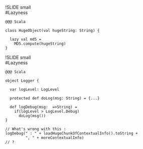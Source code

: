 !SLIDE small	
#Lazyness

	@@@ Scala
	
	class HugeObject(val hugeString: String) {
	  
	  lazy val md5 = 
	    MD5.compute(hugeString)
	}
	
	
!SLIDE small	
#Lazyness

	@@@ Scala
	
	object Logger {
	  
	  var logLevel: LogLevel
	  
	  protected def doLog(msg: String) = {...}
	  
	  def logDebug(msg:  =>String) = 
	    if(logLevel > LogLevel.Debug)
		  doLog(msg())
	}

	// What's wrong with this : 
	logDebug(" : " + loadHugeChunkOfContextualInfo().toString + 
	         ", " + moreContextualInfo)
	// ?